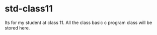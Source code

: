 # std-class11
Its for my student at class 11. All the class basic c program class will be stored here.
